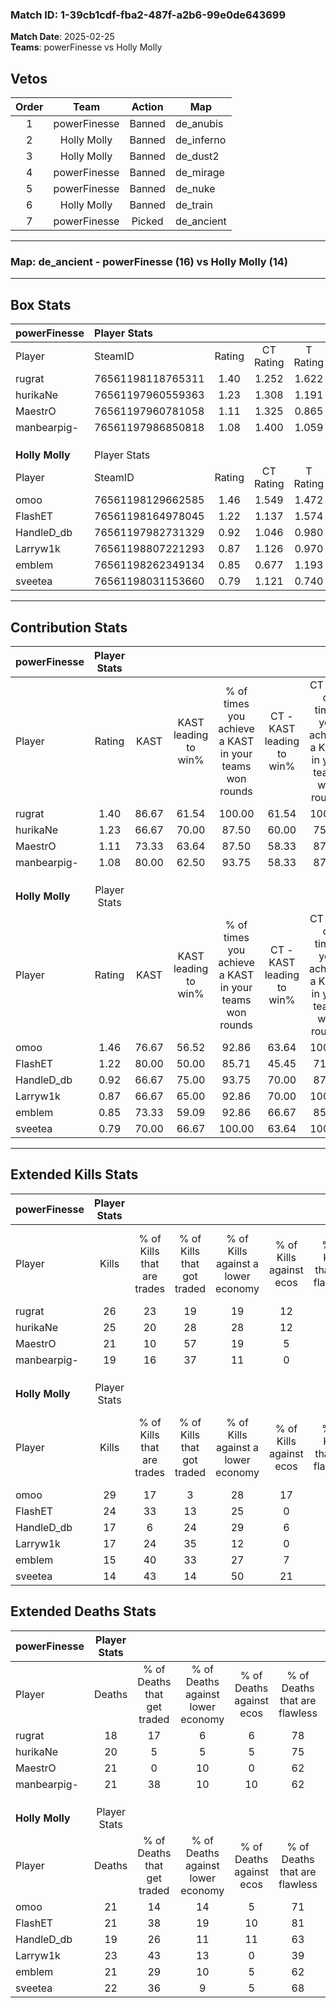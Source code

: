 ### Match ID: 1-39cb1cdf-fba2-487f-a2b6-99e0de643699  
**Match Date**: 2025-02-25  
**Teams**: powerFinesse vs Holly Molly  

## Vetos  

| Order | Team | Action | Map |
| :---: | :--: | :----: | --- |
| 1 | powerFinesse | Banned | de_anubis |
| 2 | Holly Molly | Banned | de_inferno |
| 3 | Holly Molly | Banned | de_dust2 |
| 4 | powerFinesse | Banned | de_mirage |
| 5 | powerFinesse | Banned | de_nuke |
| 6 | Holly Molly | Banned | de_train |
| 7 | powerFinesse | Picked | de_ancient |

---  

### **Map**: de_ancient - powerFinesse (16) vs Holly Molly (14)  
---  

## Box Stats  

| **powerFinesse** | Player Stats      |        |           |          |       |       |       |         |        |      |     |
| :- | :- | :-: | :-: | :-: | :-: | :-: | :-: | :-: | :-: | :-: | :-: |
| Player           | SteamID           | Rating | CT Rating | T Rating | KAST  |  ADR  | Kills | Assists | Deaths | K/D  | HS% |
| rugrat           | 76561198118765311 |  1.40  |   1.252   |  1.622   | 86.67 | 81.5  |  26   |    4    |   18   | 1.44 | 46  |
| hurikaNe         | 76561197960559363 |  1.23  |   1.308   |  1.191   | 66.67 | 93.1  |  25   |    6    |   20   | 1.25 | 40  |
| MaestrO          | 76561197960781058 |  1.11  |   1.325   |  0.865   | 73.33 | 80.6  |  21   |    6    |   21   | 1.00 | 52  |
| manbearpig-      | 76561197986850818 |  1.08  |   1.400   |  1.059   | 80.00 | 71.1  |  19   |   11    |   21   | 0.90 | 52  |
|                  |                   |        |           |          |       |       |       |         |        |      |     |
|                  |                   |        |           |          |       |       |       |         |        |      |     |
|                  |                   |        |           |          |       |       |       |         |        |      |     |
| **Holly Molly**  | Player Stats      |        |           |          |       |       |       |         |        |      |     |
| Player           | SteamID           | Rating | CT Rating | T Rating | KAST  |  ADR  | Kills | Assists | Deaths | K/D  | HS% |
| omoo             | 76561198129662585 |  1.46  |   1.549   |  1.472   | 76.67 | 109.3 |  29   |    7    |   21   | 1.38 | 37  |
| FlashET          | 76561198164978045 |  1.22  |   1.137   |  1.574   | 80.00 | 76.1  |  24   |    5    |   21   | 1.14 | 54  |
| HandleD_db       | 76561197982731329 |  0.92  |   1.046   |  0.980   | 66.67 | 63.6  |  17   |    6    |   19   | 0.89 | 29  |
| Larryw1k         | 76561198807221293 |  0.87  |   1.126   |  0.970   | 66.67 | 68.6  |  17   |    6    |   23   | 0.74 | 76  |
| emblem           | 76561198262349134 |  0.85  |   0.677   |  1.193   | 73.33 | 56.0  |  15   |    3    |   21   | 0.71 | 60  |
| sveetea          | 76561198031153660 |  0.79  |   1.121   |  0.740   | 70.00 | 55.6  |  14   |    7    |   22   | 0.64 | 50  |
---  

## Contribution Stats  

| **powerFinesse** | Player Stats |       |                      |                                                        |                           |                                                             |                          |                                                            |
| :- | :-: | :-: | :-: | :-: | :-: | :-: | :-: | :-: |
| Player           |    Rating    | KAST  | KAST leading to win% | % of times you achieve a KAST in your teams won rounds | CT - KAST leading to win% | CT - % of times you achieve a KAST in your teams won rounds | T - KAST leading to win% | T - % of times you achieve a KAST in your teams won rounds |
| rugrat           |     1.40     | 86.67 |        61.54         |                         100.00                         |           61.54           |                           100.00                            |          61.54           |                           100.00                           |
| hurikaNe         |     1.23     | 66.67 |        70.00         |                         87.50                          |           60.00           |                            75.00                            |          80.00           |                           100.00                           |
| MaestrO          |     1.11     | 73.33 |        63.64         |                         87.50                          |           58.33           |                            87.50                            |          70.00           |                           87.50                            |
| manbearpig-      |     1.08     | 80.00 |        62.50         |                         93.75                          |           58.33           |                            87.50                            |          66.67           |                           100.00                           |
|                  |              |       |                      |                                                        |                           |                                                             |                          |                                                            |
|                  |              |       |                      |                                                        |                           |                                                             |                          |                                                            |
|                  |              |       |                      |                                                        |                           |                                                             |                          |                                                            |
| **Holly Molly**  | Player Stats |       |                      |                                                        |                           |                                                             |                          |                                                            |
| Player           |    Rating    | KAST  | KAST leading to win% | % of times you achieve a KAST in your teams won rounds | CT - KAST leading to win% | CT - % of times you achieve a KAST in your teams won rounds | T - KAST leading to win% | T - % of times you achieve a KAST in your teams won rounds |
| omoo             |     1.46     | 76.67 |        56.52         |                         92.86                          |           63.64           |                           100.00                            |          50.00           |                           85.71                            |
| FlashET          |     1.22     | 80.00 |        50.00         |                         85.71                          |           45.45           |                            71.43                            |          53.85           |                           100.00                           |
| HandleD_db       |     0.92     | 66.67 |        75.00         |                         93.75                          |           70.00           |                            87.50                            |          80.00           |                           100.00                           |
| Larryw1k         |     0.87     | 66.67 |        65.00         |                         92.86                          |           70.00           |                           100.00                            |          60.00           |                           85.71                            |
| emblem           |     0.85     | 73.33 |        59.09         |                         92.86                          |           66.67           |                            85.71                            |          53.85           |                           100.00                           |
| sveetea          |     0.79     | 70.00 |        66.67         |                         100.00                         |           63.64           |                           100.00                            |          70.00           |                           100.00                           |
---  

## Extended Kills Stats  

| **powerFinesse** | Player Stats |                            |                            |                                    |                         |                              |                                 |                                       |                    |           |
| :- | :-: | :-: | :-: | :-: | :-: | :-: | :-: | :-: | :-: | :-: |
| Player           |    Kills     | % of Kills that are trades | % of Kills that got traded | % of Kills against a lower economy | % of Kills against ecos | % of Kills that are flawless | % of Kills that are close duels | % of Kills that are assisted by flash | Pistol Round Kills | AWP Kills |
| rugrat           |      26      |             23             |             19             |                 19                 |           12            |              50              |                4                |                   8                   |         0          |     0     |
| hurikaNe         |      25      |             20             |             28             |                 28                 |           12            |              60              |               16                |                   0                   |         2          |     0     |
| MaestrO          |      21      |             10             |             57             |                 19                 |            5            |              57              |               10                |                   0                   |         1          |     0     |
| manbearpig-      |      19      |             16             |             37             |                 11                 |            0            |              68              |               11                |                   5                   |         1          |     0     |
|                  |              |                            |                            |                                    |                         |                              |                                 |                                       |                    |           |
|                  |              |                            |                            |                                    |                         |                              |                                 |                                       |                    |           |
|                  |              |                            |                            |                                    |                         |                              |                                 |                                       |                    |           |
| **Holly Molly**  | Player Stats |                            |                            |                                    |                         |                              |                                 |                                       |                    |           |
| Player           |    Kills     | % of Kills that are trades | % of Kills that got traded | % of Kills against a lower economy | % of Kills against ecos | % of Kills that are flawless | % of Kills that are close duels | % of Kills that are assisted by flash | Pistol Round Kills | AWP Kills |
| omoo             |      29      |             17             |             3              |                 28                 |           17            |              76              |                3                |                   3                   |         3          |     8     |
| FlashET          |      24      |             33             |             13             |                 25                 |            0            |              63              |                8                |                   4                   |         2          |     0     |
| HandleD_db       |      17      |             6              |             24             |                 29                 |            6            |              82              |                0                |                   6                   |         0          |    10     |
| Larryw1k         |      17      |             24             |             35             |                 12                 |            0            |              59              |               18                |                  18                   |         3          |     0     |
| emblem           |      15      |             40             |             33             |                 27                 |            7            |              47              |                7                |                  13                   |         0          |     0     |
| sveetea          |      14      |             43             |             14             |                 50                 |           21            |              79              |                0                |                   0                   |         1          |     0     |
## Extended Deaths Stats  

| **powerFinesse** | Player Stats |                             |                                   |                          |                               |                            |                           |               |
| :- | :-: | :-: | :-: | :-: | :-: | :-: | :-: | :-: |
| Player           |    Deaths    | % of Deaths that get traded | % of Deaths against lower economy | % of Deaths against ecos | % of Deaths that are flawless | % of Deaths that are close | % of Deaths while blinded | Deaths to AWP |
| rugrat           |      18      |             17              |                 6                 |            6             |              78               |             0              |             6             |       1       |
| hurikaNe         |      20      |              5              |                 5                 |            5             |              75               |             10             |             0             |       1       |
| MaestrO          |      21      |              0              |                10                 |            0             |              62               |             14             |             5             |       2       |
| manbearpig-      |      21      |             38              |                10                 |            10            |              62               |             0              |             5             |       2       |
|                  |              |                             |                                   |                          |                               |                            |                           |               |
|                  |              |                             |                                   |                          |                               |                            |                           |               |
|                  |              |                             |                                   |                          |                               |                            |                           |               |
| **Holly Molly**  | Player Stats |                             |                                   |                          |                               |                            |                           |               |
| Player           |    Deaths    | % of Deaths that get traded | % of Deaths against lower economy | % of Deaths against ecos | % of Deaths that are flawless | % of Deaths that are close | % of Deaths while blinded | Deaths to AWP |
| omoo             |      21      |             14              |                14                 |            5             |              71               |             14             |             0             |       4       |
| FlashET          |      21      |             38              |                19                 |            10            |              81               |             0              |             5             |       2       |
| HandleD_db       |      19      |             26              |                11                 |            11            |              63               |             11             |            21             |       2       |
| Larryw1k         |      23      |             43              |                13                 |            0             |              39               |             13             |             0             |       1       |
| emblem           |      21      |             29              |                10                 |            5             |              62               |             5              |             5             |       1       |
| sveetea          |      22      |             36              |                 9                 |            5             |              68               |             9              |             9             |       2       |
